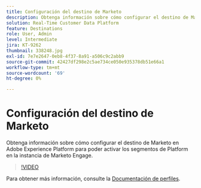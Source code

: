 ```yaml
---
title: Configuración del destino de Marketo
description: Obtenga información sobre cómo configurar el destino de Marketo en Adobe Experience Platform para poder activar los segmentos de Platform en la instancia de Marketo Engage.
solution: Real-Time Customer Data Platform
feature: Destinations
role: User, Admin
level: Intermediate
jira: KT-9262
thumbnail: 338248.jpg
exl-id: 7e7e2647-0eb8-4f37-8a91-a506c9c2abb9
source-git-commit: 42427df298e2c5ae734ce050e935378db51e66a1
workflow-type: tm+mt
source-wordcount: '69'
ht-degree: 0%

---
```


# Configuración del destino de Marketo

Obtenga información sobre cómo configurar el destino de Marketo en Adobe Experience Platform para poder activar los segmentos de Platform en la instancia de Marketo Engage.

>[!VIDEO](https://video.tv.adobe.com/v/338248?quality=12&learn=on)

Para obtener más información, consulte la [Documentación de perfiles](https://experienceleague.adobe.com/docs/experience-platform/rtcdp/profile/profile-browse.html).
